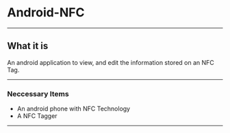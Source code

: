 # Android-NFC
---

## What it is

An android application to view, and edit the information stored on an NFC Tag.

---

### Neccessary Items

- An android phone with NFC Technology
- A NFC Tagger

---

